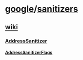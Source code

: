 # [google](https://github.com/google)/**[sanitizers](https://github.com/google/sanitizers)**



## [wiki](https://github.com/google/sanitizers/wiki)

### [AddressSanitizer](https://github.com/google/sanitizers/wiki/AddressSanitizer)

#### [AddressSanitizerFlags](https://github.com/google/sanitizers/wiki/AddressSanitizerFlags)

